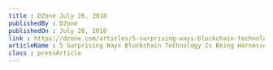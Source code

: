 ```yaml
---
title : DZone July 26, 2018
publishedBy : DZone
publishedOn : July 26, 2018
link : https://dzone.com/articles/5-surprising-ways-blockchain-technology-is-being-h
articleName : 5 Surprising Ways Blockchain Technology Is Being Harnessed
class : pressArticle
---
```

